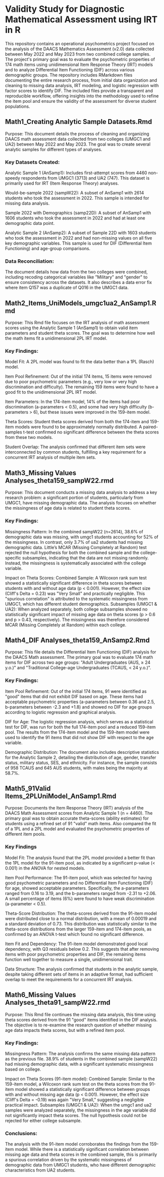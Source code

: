 # Validity Study for Diagnostic Mathematical Assessment using IRT in R
This repository contains an operational psychometrics project focused on the analysis of the DAACS Mathematics Assessment (v2.0) data collected between May 2022 and May 2023 from two combined college samples. The project's primary goal was to evaluate the psychometric properties of 174 math items using unidimensional Item Response Theory (IRT) models and to analyze Differential Item Functioning (DIF) across various demographic groups. The repository includes RMarkdown files documenting the entire research process, from initial data organization and cleaning to missing data analysis, IRT modeling, and logistic regression with factor scores to identify DIF. The included files provide a transparent and reproducible workflow, offering insights into the methodology used to refine the item pool and ensure the validity of the assessment for diverse student populations.

## Math1_Creating Analytic Sample Datasets.Rmd
Purpose: This document details the process of cleaning and organizing DAACS math assessment data collected from two colleges (UMGC1 and UA2) between May 2022 and May 2023. The goal was to create several analytic samples for different types of analyses.

### Key Datasets Created:

Analytic Sample 1 (AnSamp1): Includes first-attempt scores from 4460 non-speedy respondents from UMGC1 (3713) and UA2 (747). This dataset is primarily used for IRT (Item Response Theory) analyses.

Would-be-sample 2022 (sampW22): A subset of AnSamp1 with 2614 students who took the assessment in 2022. This sample is intended for missing data analysis.

Sample 2022 with Demographics (samp22D): A subset of AnSamp1 with 1606 students who took the assessment in 2022 and had at least one demographic data point.

Analytic Sample 2 (AnSamp2): A subset of Sample 22D with 1603 students who took the assessment in 2022 and had non-missing values on all five key demographic variables. This sample is used for DIF (Differential Item Functioning) and age-group comparisons.

### Data Reconciliation: 
The document details how data from the two colleges were combined, including recoding categorical variables like "Military" and "gender" to ensure consistency across the datasets. It also describes a data error fix where item Q157 was a duplicate of Q016 in the UMGC1 data.

## Math2_Items_UniModels_umgc1ua2_AnSamp1.Rmd
Purpose: This Rmd file focuses on the IRT analysis of math assessment scores using the Analytic Sample 1 (AnSamp1) to obtain valid item parameters and student theta scores. The goal was to determine how well the math items fit a unidimensional 2PL IRT model.

### Key Findings:

Model Fit: A 2PL model was found to fit the data better than a 1PL (Rasch) model.

Item Pool Refinement: Out of the initial 174 items, 15 items were removed due to poor psychometric parameters (e.g., very low or very high discrimination and difficulty). The remaining 159 items were found to have a good fit to the unidimensional 2PL IRT model.

Item Parameters: In the 174-item model, 14% of the items had poor discrimination (a-parameters < 0.5), and some had very high difficulty (b-parameters > 6), but these issues were improved in the 159-item model.

Theta Scores: Student theta scores derived from both the 174-item and 159-item models were found to be approximately normally distributed. A paired-samples t-test confirmed no significant difference between the theta scores from these two models.

Student Overlap: The analysis confirmed that different item sets were interconnected by common students, fulfilling a key requirement for a concurrent IRT analysis of multiple item sets.

## Math3_Missing Values Analyses_theta159_sampW22.rmd
Purpose: This document conducts a missing data analysis to address a key research problem: a significant portion of students, particularly from UMGC1, have missing demographic data. The analysis focuses on whether the missingness of age data is related to student theta scores.

### Key Findings:

Missingness Pattern: In the combined sampW22 (n=2614), 38.6% of demographic data was missing, with umgc1 students accounting for 52% of the missingness. In contrast, only 3.7% of ua2 students had missing demographic data. Little’s MCAR (Missing Completely at Random) test rejected the null hypothesis for both the combined sample and the college-specific subsamples, indicating that the data are not missing randomly. Instead, the missingness is systematically associated with the college variable.

Impact on Theta Scores:
Combined Sample: A Wilcoxon rank sum test showed a statistically significant difference in theta scores between students with and without age data (p < 0.001). However, the effect size (Cliff's Delta = 0.23) was "Very Small" and practically negligible. This "spurious correlation" is attributed to the systematic missingness from UMGC1, which has different student demographics.
Subsamples (UMGC1 & UA2): When analyzed separately, both college subsamples showed no statistically significant impact of missing age data on theta scores (p > 0.6 and p > 0.43, respectively). The missingness was therefore considered MCAR (Missing Completely at Random) within each college.

## Math4_DIF Analyses_theta159_AnSamp2.Rmd
Purpose: This file details the Differential Item Functioning (DIF) analysis for the DAACS Math assessment. The primary goal was to evaluate 174 math items for DIF across two age groups: "Adult Undergraduates (AUS, ≥ 24 y.o.)" and "Traditional College-age Undergraduates (TCAUS, < 24 y.o.)".

### Key Findings:

Item Pool Refinement: Out of the initial 174 items, 91 were identified as "good" items that did not exhibit DIF based on age. These items had acceptable psychometric properties (a-parameters between 0.36 and 2.5, b-parameters between -2.3 and +1.8) and showed no DIF for age groups according to logistic regression and graphical analysis.

DIF for Age: The logistic regression analysis, which serves as a statistical test for DIF, was run for both the full 174-item pool and a reduced 159-item pool. The results from the 174-item model and the 159-item model were used to identify the 91 items that did not show DIF with respect to the age variable.

Demographic Distribution: The document also includes descriptive statistics for the Analytic Sample 2, detailing the distribution of age, gender, transfer status, military status, SES, and ethnicity. For instance, the sample consists of 958 TCAUS and 645 AUS students, with males being the majority at 58.7%.

## Math5_91Valid Items_2PLUniModel_AnSamp1.Rmd 
Purpose: Documents the Item Response Theory (IRT) analysis of the DAACS Math Assessment scores from Analytic Sample 1 (n = 4460). The primary goal was to obtain accurate theta-scores (ability estimates) for students using a refined set of 91 "valid" math items. Also compared the fit of a 1PL and a 2PL model and evaluated the psychometric properties of different item pools.

### Key Findings
Model Fit: The analysis found that the 2PL model provided a better fit than the 1PL model for the 91-item pool, as indicated by a significant p-value (< 0.001) in the ANOVA for nested models.

Item Pool Performance: The 91-item pool, which was selected for having good psychometric parameters and no Differential Item Functioning (DIF) for age, showed acceptable parameters. Specifically, the a-parameters ranged from 0.16 to 3.19, and the b-parameters ranged from -2.31 to +2.06. A small percentage of items (6%) were found to have weak discrimination (a-parameter < 0.5).

Theta-Score Distribution: The theta-scores derived from the 91-item model were distributed close to a normal distribution, with a mean of 0.00019 and a standard deviation of 0.73. This distribution was statistically similar to the theta-score distributions from the larger 159-item and 174-item pools, as confirmed by an ANOVA t-test which found no significant difference.

Item Fit and Dependency: The 91-item model demonstrated good local dependency, with Q3 residuals below 0.2. This suggests that after removing items with poor psychometric properties and DIF, the remaining items function well together to measure a single, unidimensional trait.

Data Structure: The analysis confirmed that students in the analytic sample, despite taking different sets of items in an adaptive format, had sufficient overlap to meet the requirements for a concurrent IRT analysis.

## Math6_Missing Values Analyses_theta91_sampW22.rmd
Purpose: This Rmd file continues the missing data analysis, this time using theta scores derived from the 91 "good" items identified in the DIF analysis. The objective is to re-examine the research question of whether missing age data impacts theta scores, but with a refined item pool.

### Key Findings:

Missingness Pattern: The analysis confirms the same missing data pattern as the previous file. 38.9% of students in the combined sample (sampW22) had missing demographic data, with a significant systematic missingness based on college.

Impact on Theta Scores (91-item model):
Combined Sample: Similar to the 159-item model, a Wilcoxon rank sum test on the theta scores from the 91-item model showed a statistically significant difference between groups with and without missing age data (p < 0.001). However, the effect size (Cliff's Delta = -0.19) was again "Very Small," suggesting a negligible practical impact.
Subsamples (UMGC1 & UA2): When the umgc1 and ua2 samples were analyzed separately, the missingness in the age variable did not significantly impact theta scores. The null hypothesis could not be rejected for either college subsample.

### Conclusions: 
The analysis with the 91-item model corroborates the findings from the 159-item model. While there is a statistically significant correlation between missing age data and theta scores in the combined sample, this is primarily a spurious correlation driven by the systematic missingness of demographic data from UMGC1 students, who have different demographic characteristics from UA2 students.


